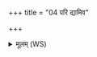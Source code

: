 +++
title = "04 परि द्यामिव"

+++
<details><summary>मूलम् (WS)</summary>

परि द्यामिव सूर्योहीना जनिमागमम् ।  
रात्री जगदिवान्यद्धंसादवारीरिमं विषम् ॥ ४ ॥
</details>